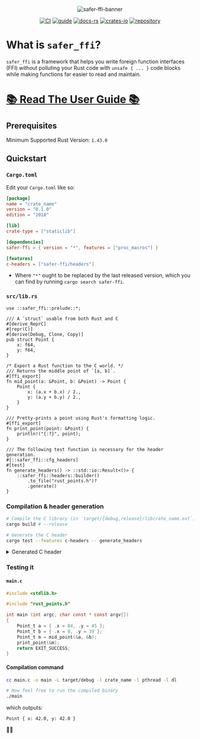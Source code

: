 <span style="text-align: center;">

![safer-ffi-banner](
https://github.com/getditto/safer_ffi/blob/banner/guide/assets/safer_ffi.jpg?raw=true)

[![CI](
https://github.com/getditto/safer_ffi/workflows/CI/badge.svg?branch=master)](
https://github.com/getditto/safer_ffi/actions)
[![guide](https://img.shields.io/badge/guide-mdbook-blue)](
https://getditto.github.io/safer_ffi)
[![docs-rs](https://docs.rs/safer-ffi/badge.svg)](
https://getditto.github.io/safer_ffi/rustdoc/safer_ffi)
[![crates-io](https://img.shields.io/crates/v/safer-ffi.svg)](
https://crates.io/crates/safer-ffi)
[![repository](https://img.shields.io/badge/repository-GitHub-brightgreen.svg)](
https://github.com/getditto/safer_ffi)

</span>

# What is `safer_ffi`?

`safer_ffi` is a framework that helps you write foreign function interfaces (FFI) without polluting your Rust code with `unsafe { ... }` code blocks while making functions far easier to read and maintain.

# [📚 Read The User Guide 📚][user guide]

[user guide]: https://getditto.github.io/safer_ffi

## Prerequisites

Minimum Supported Rust Version: `1.43.0`

## Quickstart

### `Cargo.toml`

Edit your `Cargo.toml` like so:

```toml
[package]
name = "crate_name"
version = "0.1.0"
edition = "2018"

[lib]
crate-type = ["staticlib"]

[dependencies]
safer-ffi = { version = "*", features = ["proc_macros"] }

[features]
c-headers = ["safer-ffi/headers"]
```

  - Where `"*"` ought to be replaced by the last released version, which you
    can find by running `cargo search safer-ffi`.

### `src/lib.rs`

```rust,ignore
use ::safer_ffi::prelude::*;

/// A `struct` usable from both Rust and C
#[derive_ReprC]
#[repr(C)]
#[derive(Debug, Clone, Copy)]
pub struct Point {
    x: f64,
    y: f64,
}

/* Export a Rust function to the C world. */
/// Returns the middle point of `[a, b]`.
#[ffi_export]
fn mid_point(a: &Point, b: &Point) -> Point {
    Point {
        x: (a.x + b.x) / 2.,
        y: (a.y + b.y) / 2.,
    }
}

/// Pretty-prints a point using Rust's formatting logic.
#[ffi_export]
fn print_point(point: &Point) {
    println!("{:?}", point);
}

/// The following test function is necessary for the header generation.
#[::safer_ffi::cfg_headers]
#[test]
fn generate_headers() -> ::std::io::Result<()> {
    ::safer_ffi::headers::builder()
        .to_file("rust_points.h")?
        .generate()
}
```

### Compilation & header generation

```bash
# Compile the C library (in `target/{debug,release}/libcrate_name.ext`)
cargo build # --release

# Generate the C header
cargo test --features c-headers -- generate_headers
```

<details><summary>Generated C header</summary>

```C
/*! \file */
/*******************************************
 *                                         *
 *  File auto-generated by `::safer_ffi`.  *
 *                                         *
 *  Do not manually edit this file.        *
 *                                         *
 *******************************************/

#ifndef __RUST_CRATE_NAME__
#define __RUST_CRATE_NAME__

#ifdef __cplusplus
extern "C" {
#endif

/** \brief
 *  A `struct` usable from both Rust and C
 */
typedef struct {

    double x;

    double y;

} Point_t;

/** \brief
 *  Returns the middle point of `[a, b]`.
 */
Point_t mid_point (
    Point_t const * a,
    Point_t const * b);

/** \brief
 *  Pretty-prints a point using Rust's formatting logic.
 */
void print_point (
    Point_t const * point);


#ifdef __cplusplus
} /* extern "C" */
#endif

#endif /* __RUST_CRATE_NAME__ */
```

</details>

### Testing it

#### `main.c`

```C
#include <stdlib.h>

#include "rust_points.h"

int main (int argc, char const * const argv[])
{
    Point_t a = { .x = 84, .y = 45 };
    Point_t b = { .x = 0, .y = 39 };
    Point_t m = mid_point(&a, &b);
    print_point(&m);
    return EXIT_SUCCESS;
}
```

#### Compilation command

```bash
cc main.c -o main -L target/debug -l crate_name -l pthread -l dl

# Now feel free to run the compiled binary
./main
```

which outputs:

```text
Point { x: 42.0, y: 42.0 }
```

🚀🚀
